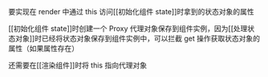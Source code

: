 要实现在 render 中通过 this 访问[[初始化组件 state]]时拿到的状态对象的属性

[[初始化组件 state]]时创建一个 Proxy 代理对象保存到组件实例，因为[[处理状态对象]]时已经将状态对象保存到组件实例中，可以拦截 get 操作获取状态对象的属性（如果属性存在）

还需要在[[渲染组件]]时将 this 指向代理对象